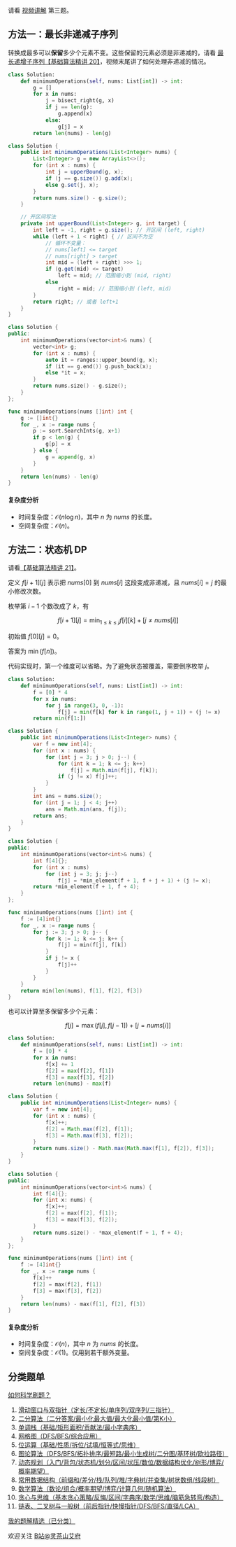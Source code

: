 请看 [视频讲解](https://www.bilibili.com/video/BV1Yu4y1v7H6/) 第三题。

## 方法一：最长非递减子序列

转换成最多可以**保留**多少个元素不变。这些保留的元素必须是非递减的，请看 [最长递增子序列【基础算法精讲 20】](https://www.bilibili.com/video/BV1ub411Q7sB/)，视频末尾讲了如何处理非递减的情况。

```py [sol-Python3]
class Solution:
    def minimumOperations(self, nums: List[int]) -> int:
        g = []
        for x in nums:
            j = bisect_right(g, x)
            if j == len(g):
                g.append(x)
            else:
                g[j] = x
        return len(nums) - len(g)
```

```java [sol-Java]
class Solution {
    public int minimumOperations(List<Integer> nums) {
        List<Integer> g = new ArrayList<>();
        for (int x : nums) {
            int j = upperBound(g, x);
            if (j == g.size()) g.add(x);
            else g.set(j, x);
        }
        return nums.size() - g.size();
    }

    // 开区间写法
    private int upperBound(List<Integer> g, int target) {
        int left = -1, right = g.size(); // 开区间 (left, right)
        while (left + 1 < right) { // 区间不为空
            // 循环不变量：
            // nums[left] <= target
            // nums[right] > target
            int mid = (left + right) >>> 1;
            if (g.get(mid) <= target)
                left = mid; // 范围缩小到 (mid, right)
            else
                right = mid; // 范围缩小到 (left, mid)
        }
        return right; // 或者 left+1
    }
}
```

```cpp [sol-C++]
class Solution {
public:
    int minimumOperations(vector<int>& nums) {
        vector<int> g;
        for (int x : nums) {
            auto it = ranges::upper_bound(g, x);
            if (it == g.end()) g.push_back(x);
            else *it = x;
        }
        return nums.size() - g.size();
    }
};
```

```go [sol-Go]
func minimumOperations(nums []int) int {
	g := []int{}
	for _, x := range nums {
		p := sort.SearchInts(g, x+1)
		if p < len(g) {
			g[p] = x
		} else {
			g = append(g, x)
		}
	}
	return len(nums) - len(g)
}
```

#### 复杂度分析

- 时间复杂度：$\mathcal{O}(n\log n)$，其中 $n$ 为 $\textit{nums}$ 的长度。
- 空间复杂度：$\mathcal{O}(n)$。

## 方法二：状态机 DP

请看[【基础算法精讲 21】](https://www.bilibili.com/video/BV1ho4y1W7QK/)。

定义 $f[i+1][j]$ 表示把 $\textit{nums}[0]$ 到 $\textit{nums}[i]$ 这段变成非递减，且 $\textit{nums}[i]=j$ 的最小修改次数。

枚举第 $i-1$ 个数改成了 $k$，有

$$
f[i+1][j] = \min_{1\le k\le j} f[i][k] + [j \ne \textit{nums}[i]]
$$

初始值 $f[0][j] = 0$。

答案为 $\min(f[n])$。

代码实现时，第一个维度可以省略。为了避免状态被覆盖，需要倒序枚举 $j$。

```py [sol-Python3]
class Solution:
    def minimumOperations(self, nums: List[int]) -> int:
        f = [0] * 4
        for x in nums:
            for j in range(3, 0, -1):
                f[j] = min(f[k] for k in range(1, j + 1)) + (j != x)
        return min(f[1:])
```

```java [sol-Java]
class Solution {
    public int minimumOperations(List<Integer> nums) {
        var f = new int[4];
        for (int x : nums) {
            for (int j = 3; j > 0; j--) {
                for (int k = 1; k <= j; k++)
                    f[j] = Math.min(f[j], f[k]);
                if (j != x) f[j]++;
            }
        }
        int ans = nums.size();
        for (int j = 1; j < 4; j++)
            ans = Math.min(ans, f[j]);
        return ans;
    }
}
```

```cpp [sol-C++]
class Solution {
public:
    int minimumOperations(vector<int>& nums) {
        int f[4]{};
        for (int x : nums)
            for (int j = 3; j; j--)
                f[j] = *min_element(f + 1, f + j + 1) + (j != x);
        return *min_element(f + 1, f + 4);
    }
};
```

```go [sol-Go]
func minimumOperations(nums []int) int {
	f := [4]int{}
	for _, x := range nums {
		for j := 3; j > 0; j-- {
			for k := 1; k <= j; k++ {
				f[j] = min(f[j], f[k])
			}
			if j != x {
				f[j]++
			}
		}
	}
	return min(len(nums), f[1], f[2], f[3])
}
```

也可以计算至多保留多少个元素：

$$
f[j] = \max(f[j], f[j-1]) + [j = \textit{nums}[i]]
$$

```py [sol-Python3]
class Solution:
    def minimumOperations(self, nums: List[int]) -> int:
        f = [0] * 4
        for x in nums:
            f[x] += 1
            f[2] = max(f[2], f[1])
            f[3] = max(f[3], f[2])
        return len(nums) - max(f)
```

```java [sol-Java]
class Solution {
    public int minimumOperations(List<Integer> nums) {
        var f = new int[4];
        for (int x : nums) {
            f[x]++;
            f[2] = Math.max(f[2], f[1]);
            f[3] = Math.max(f[3], f[2]);
        }
        return nums.size() - Math.max(Math.max(f[1], f[2]), f[3]);
    }
}
```

```cpp [sol-C++]
class Solution {
public:
    int minimumOperations(vector<int>& nums) {
        int f[4]{};
        for (int x: nums) {
            f[x]++;
            f[2] = max(f[2], f[1]);
            f[3] = max(f[3], f[2]);
        }
        return nums.size() - *max_element(f + 1, f + 4);
    }
};
```

```go [sol-Go]
func minimumOperations(nums []int) int {
	f := [4]int{}
	for _, x := range nums {
		f[x]++
		f[2] = max(f[2], f[1])
		f[3] = max(f[3], f[2])
	}
	return len(nums) - max(f[1], f[2], f[3])
}
```

#### 复杂度分析

- 时间复杂度：$\mathcal{O}(n)$，其中 $n$ 为 $\textit{nums}$ 的长度。
- 空间复杂度：$\mathcal{O}(1)$。仅用到若干额外变量。

## 分类题单

[如何科学刷题？](https://leetcode.cn/circle/discuss/RvFUtj/)

1. [滑动窗口与双指针（定长/不定长/单序列/双序列/三指针）](https://leetcode.cn/circle/discuss/0viNMK/)
2. [二分算法（二分答案/最小化最大值/最大化最小值/第K小）](https://leetcode.cn/circle/discuss/SqopEo/)
3. [单调栈（基础/矩形面积/贡献法/最小字典序）](https://leetcode.cn/circle/discuss/9oZFK9/)
4. [网格图（DFS/BFS/综合应用）](https://leetcode.cn/circle/discuss/YiXPXW/)
5. [位运算（基础/性质/拆位/试填/恒等式/思维）](https://leetcode.cn/circle/discuss/dHn9Vk/)
6. [图论算法（DFS/BFS/拓扑排序/最短路/最小生成树/二分图/基环树/欧拉路径）](https://leetcode.cn/circle/discuss/01LUak/)
7. [动态规划（入门/背包/状态机/划分/区间/状压/数位/数据结构优化/树形/博弈/概率期望）](https://leetcode.cn/circle/discuss/tXLS3i/)
8. [常用数据结构（前缀和/差分/栈/队列/堆/字典树/并查集/树状数组/线段树）](https://leetcode.cn/circle/discuss/mOr1u6/)
9. [数学算法（数论/组合/概率期望/博弈/计算几何/随机算法）](https://leetcode.cn/circle/discuss/IYT3ss/)
10. [贪心与思维（基本贪心策略/反悔/区间/字典序/数学/思维/脑筋急转弯/构造）](https://leetcode.cn/circle/discuss/g6KTKL/)
11. [链表、二叉树与一般树（前后指针/快慢指针/DFS/BFS/直径/LCA）](https://leetcode.cn/circle/discuss/K0n2gO/)

[我的题解精选（已分类）](https://github.com/EndlessCheng/codeforces-go/blob/master/leetcode/SOLUTIONS.md)

欢迎关注 [B站@灵茶山艾府](https://space.bilibili.com/206214)
